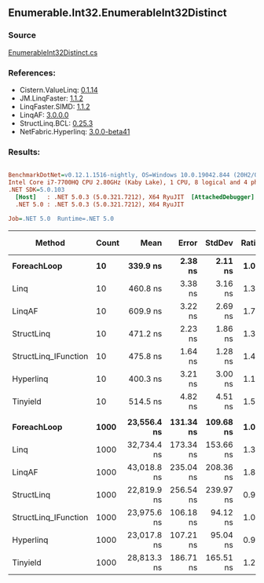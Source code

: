 ﻿## Enumerable.Int32.EnumerableInt32Distinct

### Source
[EnumerableInt32Distinct.cs](../LinqBenchmarks/Enumerable/Int32/EnumerableInt32Distinct.cs)

### References:
- Cistern.ValueLinq: [0.1.14](https://www.nuget.org/packages/Cistern.ValueLinq/0.1.14)
- JM.LinqFaster: [1.1.2](https://www.nuget.org/packages/JM.LinqFaster/1.1.2)
- LinqFaster.SIMD: [1.1.2](https://www.nuget.org/packages/LinqFaster.SIMD/1.0.3)
- LinqAF: [3.0.0.0](https://www.nuget.org/packages/LinqAF/3.0.0.0)
- StructLinq.BCL: [0.25.3](https://www.nuget.org/packages/StructLinq.BCL/0.25.3)
- NetFabric.Hyperlinq: [3.0.0-beta41](https://www.nuget.org/packages/NetFabric.Hyperlinq/3.0.0-beta41)

### Results:
``` ini

BenchmarkDotNet=v0.12.1.1516-nightly, OS=Windows 10.0.19042.844 (20H2/October2020Update)
Intel Core i7-7700HQ CPU 2.80GHz (Kaby Lake), 1 CPU, 8 logical and 4 physical cores
.NET SDK=5.0.103
  [Host]   : .NET 5.0.3 (5.0.321.7212), X64 RyuJIT  [AttachedDebugger]
  .NET 5.0 : .NET 5.0.3 (5.0.321.7212), X64 RyuJIT

Job=.NET 5.0  Runtime=.NET 5.0  

```
|               Method | Count |        Mean |     Error |    StdDev | Ratio | RatioSD |   Gen 0 | Gen 1 | Gen 2 | Allocated |
|--------------------- |------ |------------:|----------:|----------:|------:|--------:|--------:|------:|------:|----------:|
|          **ForeachLoop** |    **10** |    **339.9 ns** |   **2.38 ns** |   **2.11 ns** |  **1.00** |    **0.00** |  **0.2270** |     **-** |     **-** |     **712 B** |
|                 Linq |    10 |    460.8 ns |   3.38 ns |   3.16 ns |  1.36 |    0.01 |  0.1960 |     - |     - |     616 B |
|               LinqAF |    10 |    609.9 ns |   3.22 ns |   2.69 ns |  1.79 |    0.01 |  0.1955 |     - |     - |     616 B |
|           StructLinq |    10 |    471.2 ns |   2.23 ns |   1.86 ns |  1.39 |    0.01 |  0.0200 |     - |     - |      64 B |
| StructLinq_IFunction |    10 |    475.8 ns |   1.64 ns |   1.28 ns |  1.40 |    0.01 |  0.0124 |     - |     - |      40 B |
|            Hyperlinq |    10 |    400.3 ns |   3.21 ns |   3.00 ns |  1.18 |    0.01 |  0.0124 |     - |     - |      40 B |
|             Tinyield |    10 |    514.5 ns |   4.82 ns |   4.51 ns |  1.51 |    0.02 |  0.4053 |     - |     - |   1,272 B |
|                      |       |             |           |           |       |         |         |       |       |           |
|          **ForeachLoop** |  **1000** | **23,556.4 ns** | **131.34 ns** | **109.68 ns** |  **1.00** |    **0.00** | **18.6157** |     **-** |     **-** |  **58,712 B** |
|                 Linq |  1000 | 32,734.4 ns | 173.34 ns | 153.66 ns |  1.39 |    0.01 | 10.4980 |     - |     - |  33,112 B |
|               LinqAF |  1000 | 43,018.8 ns | 235.04 ns | 208.36 ns |  1.83 |    0.01 | 13.0615 |     - |     - |  41,224 B |
|           StructLinq |  1000 | 22,819.9 ns | 256.54 ns | 239.97 ns |  0.97 |    0.01 |       - |     - |     - |      64 B |
| StructLinq_IFunction |  1000 | 23,975.6 ns | 106.18 ns |  94.12 ns |  1.02 |    0.01 |       - |     - |     - |      40 B |
|            Hyperlinq |  1000 | 23,017.8 ns | 107.21 ns |  95.04 ns |  0.98 |    0.01 |       - |     - |     - |      40 B |
|             Tinyield |  1000 | 28,813.3 ns | 186.71 ns | 165.51 ns |  1.22 |    0.01 | 18.8599 |     - |     - |  59,272 B |
